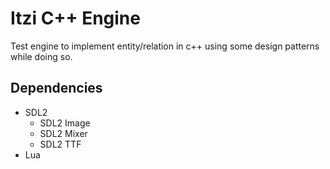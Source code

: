 # Itzi C++ Engine

Test engine to implement entity/relation in c++ using some design patterns while doing so.

## Dependencies

- SDL2
	- SDL2 Image
	- SDL2 Mixer
	- SDL2 TTF
- Lua
